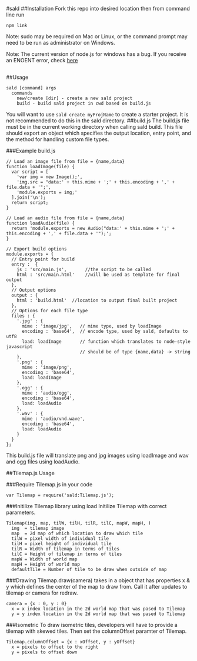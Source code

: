 #sald
##Installation
Fork this repo into desired location then from command line run
```
npm link
```
Note: sudo may be required on Mac or Linux, or the command prompt may need to be
run as administrator on Windows.

Note: The current version of node.js for windows has a bug. If you receive an
ENOENT error, check [here](http://stackoverflow.com/questions/25093276/node-js-windows-error-enoent-stat-c-users-rt-appdata-roaming-npm)
##
##Usage
```
sald [command] args
  commands
    new/create [dir] - create a new sald project
    build - build sald project in cwd based on build.js
```
You will want to use `sald create myProjName` to create a starter project. It is not
recommended to do this in the sald directory.
##build.js
The build.js file must be in the current working directory when calling sald build.
This file should export an object which specifies the output location, entry point, and the method for handling custom file types.

###Example build.js
```
// Load an image file from file = {name,data}
function loadImage(file) {
  var script = [
    'var img = new Image();',
    'img.src = "data:' + this.mime + ';' + this.encoding + ',' + file.data + '";',
    'module.exports = img;'
  ].join('\n');
  return script;
}

// Load an audio file from file = {name,data}
function loadAudio(file) {
  return 'module.exports = new Audio("data:' + this.mime + ';' + this.encoding + ',' + file.data + '");';
}

// Export build options
module.exports = {
  // Entry point for build
  entry :  {
    js : 'src/main.js',       //the script to be called
    html : 'src/main.html'    //will be used as template for final output
  },
  // Output options
  output : {
    html : 'build.html'  //location to output final built project
  },
  // Options for each file type
  files : {
    '.jpg' : {
      mime : 'image/jpg',   // mime type, used by loadImage
      encoding : 'base64',  // encode type, used by sald, defaults to utf8
      load: loadImage       // function which translates to node-style javascript
                            // should be of type {name,data} -> string
    },
    '.png' : {
      mime : 'image/png',
      encoding : 'base64',
      load: loadImage
    },
    '.ogg' : {
      mime : 'audio/ogg',
      encoding : 'base64',
      load: loadAudio
    },
    '.wav' : {
      mime : 'audio/vnd.wave',
      encoding : 'base64',
      load: loadAudio
    }
  }
};
```

This build.js file will translate png and jpg images using loadImage and wav and ogg files using loadAudio.

##Tilemap.js Usage

###Require Tilemap.js in your code
```
var Tilemap = require('sald:Tilemap.js');
```  

###Initilize Tilemap library using load
Initilize Tilemap with correct parameters.
```
Tilemap(img, map, tilW, tilH, tilR, tilC, mapW, mapH, )
  img  = tilemap image
  map  = 2d map of which location to draw which tile
  tilW = pixel width of individual tile
  tilH = pixel height of individual tile 
  tilR = Width of tilemap in terms of tiles
  tilC = Height of tilemap in terms of tiles
  mapW = Width of world map
  mapH = Height of world map
  defaultTile = Number of tile to be draw when outside of map
```

###Drawing
Tilemap.draw(camera) takes in a object that has properties x & y which defines the center of the map to draw from. Call it after updates to tilemap or camera for redraw.
```
camera = {x : 0, y : 0}
  x = x index location in the 2d world map that was pased to Tilemap
  y = y index location in the 2d world map that was pased to Tilemap
```

###Isometric
To draw isometric tiles, developers will have to provide a tilemap with skewed tiles. Then set the columnOffset paramter of Tilemap. 
```
Tilemap.columnOffset = {x : xOffset, y : yOffset}
  x = pixels to offset to the right
  y = pixels to offset down
```